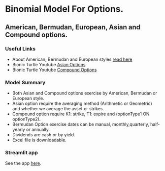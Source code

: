 # Binomial Model For Options.
## American, Bermudan, European, Asian and Compound options.

### Useful Links

- About American, Bermudan and European styles [read here](https://corporatefinanceinstitute.com/resources/derivatives/american-vs-european-vs-bermudan-options/)
- Bionic Turtle Youtube [Asian Options](https://youtu.be/rsyBxMtnn9A?si=C5_xG9Z6R6hNFo2y)
- Bionic Turtle Youtube [Compound Options](https://youtu.be/CC9JWooTGrQ?si=6mnoGL6am7MUvq9e)
### Model Summary
- Both Asian and Compound options exercise by American, Bermudan or European style.
- Asian option require the averaging method (Arithmetic or Geometric) and whether we average the asset or strikes.
- Compound option require K1: strike, T1: expire and (optionType1 ON optionType2).
- Bermudan Option exercise dates can be manual, monthly,quarterly, half-yearly or annually.
- Dividends are cash or by yield.
- Excel file is downloadable.
  
### Streamlit app
See the app [here](https://binomial-model-option-pricing-k.streamlit.app/).
